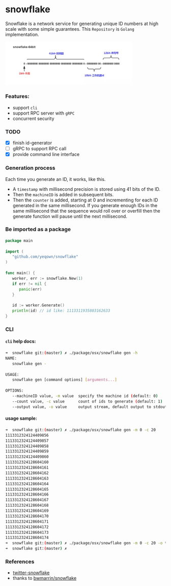 # snowflake

Snowflake is a network service for generating unique ID numbers at high scale with some simple guarantees.
This `Repository` is `Golang` implementation.

<img src="resoureses/format.png" width="400px"/>

### Features:

* support `cli`
* support RPC server with `gRPC`
* concurrent security

### TODO

* [x] finish id-generator
* [ ] gRPC to support RPC call
* [x] provide command line interface

### Generation process

Each time you generate an ID, it works, like this.

* A `timestamp` with millisecond precision is stored using 41 bits of the ID.
* Then the `machineID` is added in subsequent bits.
* Then the `counter` is added, starting at 0 and incrementing for each ID generated in the same millisecond. If you generate enough IDs in the same millisecond that the sequence would roll over or overfill then the generate function will pause until the next millisecond.

### Be imported as a package

```go
package main

import (
   "github.com/yeqown/snowflake"
)

func main() {
   worker, err := snowflake.New(1)
   if err != nil {
      panic(err)
   }

   id := worker.Generate()
   println(id) // id like: 1113311935803162633
}
```

### CLI

#### `cli` help docs:

```sh
➜  snowflake git:(master) ✗ ./package/osx/snowflake gen -h
NAME:
   snowflake gen - 

USAGE:
   snowflake gen [command options] [arguments...]

OPTIONS:
   --machineID value, -m value  specify the machine id (default: 0)
   --count value, -c value      count of ids to generate (default: 1)
   --output value, -o value     output stream, default output to stdout (default: "stdout")
```

#### usage sample:

```sh
➜  snowflake git:(master) ✗ ./package/osx/snowflake gen -m 0 -c 20            
1113312324124409856
1113312324124409857
1113312324124409858
1113312324124409859
1113312324124409860
1113312324128604160
1113312324128604161
1113312324128604162
1113312324128604163
1113312324128604164
1113312324128604165
1113312324128604166
1113312324128604167
1113312324128604168
1113312324128604169
1113312324128604170
1113312324128604171
1113312324128604172
1113312324128604173
1113312324128604174
➜  snowflake git:(master) ✗ ./package/osx/snowflake gen -m 0 -c 20 -o test.txt
➜  snowflake git:(master) ✗
```

### References

* [twitter-snowflake](https://github.com/twitter-archive/snowflake)
* thanks to [bwmarrin/snowflake](https://github.com/bwmarrin/snowflake)